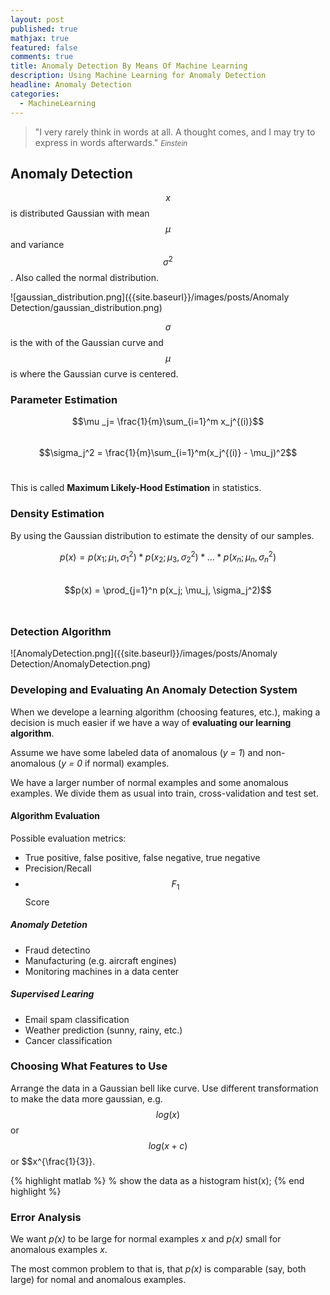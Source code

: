 ```yaml
---
layout: post
published: true
mathjax: true
featured: false
comments: true
title: Anomaly Detection By Means Of Machine Learning
description: Using Machine Learning for Anomaly Detection
headline: Anomaly Detection
categories:
  - MachineLearning
---
```

>&quot;I very rarely think in words at all. A thought comes, and I may try to express in words afterwards.&quot;
><small><cite title="Einstein">Einstein</cite></small>

## Anomaly Detection
$$x$$ is distributed Gaussian with mean $$\mu$$ and variance $$\sigma^2$$. Also called the normal distribution.

![gaussian_distribution.png]({{site.baseurl}}/images/posts/Anomaly Detection/gaussian_distribution.png)

$$\sigma$$ is the with of the Gaussian curve and $$\mu$$ is where the Gaussian curve is centered.

### Parameter Estimation
$$\mu _j= \frac{1}{m}\sum_{i=1}^m x_j^{(i)}$$<br>
$$\sigma_j^2 = \frac{1}{m}\sum_{i=1}^m(x_j^{(i)} - \mu_j)^2$$<br>

This is called **Maximum Likely-Hood Estimation** in statistics.

### Density Estimation
By using the Gaussian distribution to estimate the density of our samples.

$$p(x) = p(x_1; \mu_1,\sigma_1^2)*p(x_2; \mu_3,\sigma_2^2)*...*p(x_n; \mu_n,\sigma_n^2)$$ <br>
$$p(x) = \prod_{j=1}^n p(x_j; \mu_j, \sigma_j^2)$$ <br>

### Detection Algorithm
![AnomalyDetection.png]({{site.baseurl}}/images/posts/Anomaly Detection/AnomalyDetection.png)

### Developing and Evaluating An Anomaly Detection System
When we develope a learning algorithm (choosing features, etc.), making a decision is much easier if we have a way of **evaluating our learning algorithm**.

Assume we have some labeled data of anomalous (*y = 1*) and non-anomalous (*y = 0* if normal) examples.

We have a larger number of normal examples and some anomalous examples. We divide them as usual into train, cross-validation and test set.

#### Algorithm Evaluation
Possible evaluation metrics:
- True positive, false positive, false negative, true negative
- Precision/Recall
- $$F_1$$ Score

##### Anomaly Detetion
- Fraud detectino
- Manufacturing (e.g. aircraft engines)
- Monitoring machines in a data center

##### Supervised Learing
- Email spam classification
- Weather prediction (sunny, rainy, etc.)
- Cancer classification

### Choosing What Features to Use
Arrange the data in a Gaussian bell like curve. Use different transformation to make the data more gaussian, e.g. $$log(x)$$ or $$log(x + c)$$ or $$x^{\frac{1}{3}}.

{% highlight matlab %}
% show the data as a histogram
hist(x);
{% end highlight %}

### Error Analysis
We want *p(x)* to be large for normal examples *x* and *p(x)* small for anomalous examples *x*.

The most common problem to that is, that *p(x)* is comparable (say, both large) for nomal and anomalous examples.